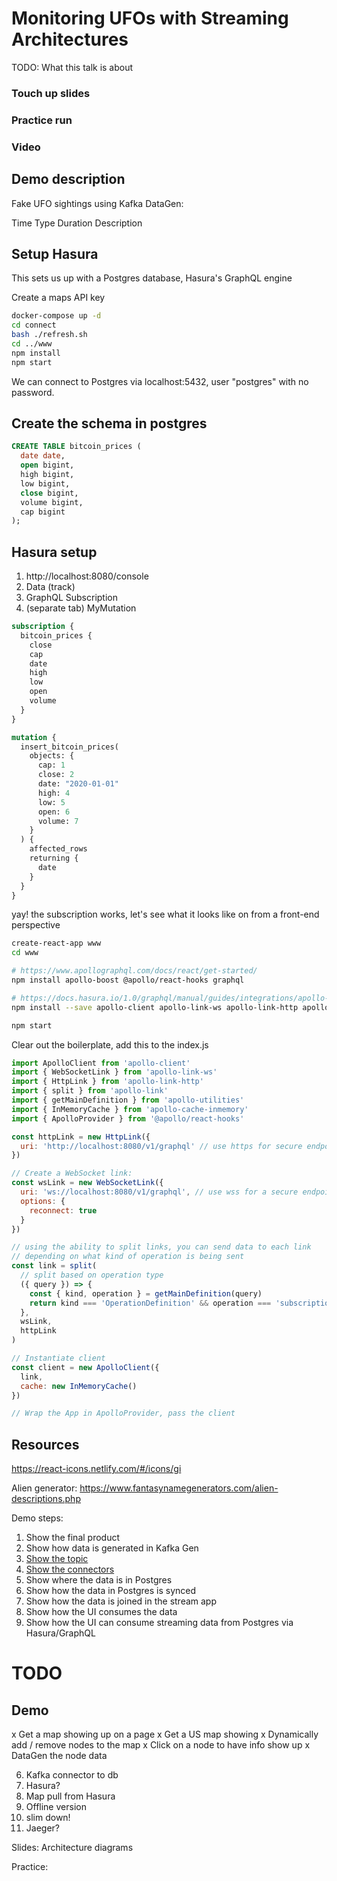 # Monitoring UFOs with Streaming Architectures

TODO: What this talk is about

### Touch up slides

### Practice run

### Video

## Demo description

Fake UFO sightings using Kafka DataGen:

Time
Type
Duration
Description

## Setup Hasura

This sets us up with a Postgres database, Hasura's GraphQL engine

Create a maps API key

```sh
docker-compose up -d
cd connect
bash ./refresh.sh
cd ../www
npm install
npm start
```

We can connect to Postgres via localhost:5432, user "postgres" with no password.

## Create the schema in postgres

```sql
CREATE TABLE bitcoin_prices (
  date date,
  open bigint,
  high bigint,
  low bigint,
  close bigint,
  volume bigint,
  cap bigint
);
```

## Hasura setup

1. http://localhost:8080/console
2. Data (track)
3. GraphQL Subscription
4. (separate tab) MyMutation

```graphql
subscription {
  bitcoin_prices {
    close
    cap
    date
    high
    low
    open
    volume
  }
}
```

```graphql
mutation {
  insert_bitcoin_prices(
    objects: {
      cap: 1
      close: 2
      date: "2020-01-01"
      high: 4
      low: 5
      open: 6
      volume: 7
    }
  ) {
    affected_rows
    returning {
      date
    }
  }
}
```

yay! the subscription works, let's see what it looks like on from a front-end perspective

```bash
create-react-app www
cd www

# https://www.apollographql.com/docs/react/get-started/
npm install apollo-boost @apollo/react-hooks graphql

# https://docs.hasura.io/1.0/graphql/manual/guides/integrations/apollo-subscriptions.html
npm install --save apollo-client apollo-link-ws apollo-link-http apollo-link apollo-utilities apollo-cache-inmemory subscriptions-transport-ws

npm start
```

Clear out the boilerplate, add this to the index.js

```javascript
import ApolloClient from 'apollo-client'
import { WebSocketLink } from 'apollo-link-ws'
import { HttpLink } from 'apollo-link-http'
import { split } from 'apollo-link'
import { getMainDefinition } from 'apollo-utilities'
import { InMemoryCache } from 'apollo-cache-inmemory'
import { ApolloProvider } from '@apollo/react-hooks'

const httpLink = new HttpLink({
  uri: 'http://localhost:8080/v1/graphql' // use https for secure endpoint
})

// Create a WebSocket link:
const wsLink = new WebSocketLink({
  uri: 'ws://localhost:8080/v1/graphql', // use wss for a secure endpoint
  options: {
    reconnect: true
  }
})

// using the ability to split links, you can send data to each link
// depending on what kind of operation is being sent
const link = split(
  // split based on operation type
  ({ query }) => {
    const { kind, operation } = getMainDefinition(query)
    return kind === 'OperationDefinition' && operation === 'subscription'
  },
  wsLink,
  httpLink
)

// Instantiate client
const client = new ApolloClient({
  link,
  cache: new InMemoryCache()
})

// Wrap the App in ApolloProvider, pass the client
```

## Resources

https://react-icons.netlify.com/#/icons/gi

Alien generator:
https://www.fantasynamegenerators.com/alien-descriptions.php

Demo steps:

1. Show the final product
2. Show how data is generated in Kafka Gen
3. [Show the topic](http://localhost:8000/#/cluster/default/topic/n/sightings/)
4. [Show the connectors](http://localhost:8003/#/cluster/kafka-connect-1/connector/datagen-sightings)
5. Show where the data is in Postgres
6. Show how the data in Postgres is synced
7. Show how the data is joined in the stream app
8. Show how the UI consumes the data
9. Show how the UI can consume streaming data from Postgres via Hasura/GraphQL

# TODO

## Demo

x Get a map showing up on a page
x Get a US map showing
x Dynamically add / remove nodes to the map
x Click on a node to have info show up
x DataGen the node data

6. Kafka connector to db
7. Hasura?
8. Map pull from Hasura
9. Offline version
10. slim down!
11. Jaeger?

Slides:
Architecture diagrams

Practice:
